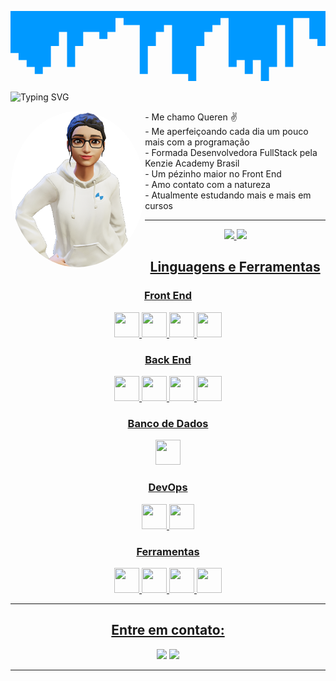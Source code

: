<svg xmlns="http://www.w3.org/2000/svg" viewBox="0 0 1440 320"><path fill="#0099ff" fill-opacity="1" d="M0,32L0,192L36.9,192L36.9,224L73.8,224L73.8,256L110.8,256L110.8,288L147.7,288L147.7,256L184.6,256L184.6,160L221.5,160L221.5,96L258.5,96L258.5,256L295.4,256L295.4,160L332.3,160L332.3,96L369.2,96L369.2,96L406.2,96L406.2,128L443.1,128L443.1,96L480,96L480,32L516.9,32L516.9,64L553.8,64L553.8,64L590.8,64L590.8,288L627.7,288L627.7,160L664.6,160L664.6,96L701.5,96L701.5,64L738.5,64L738.5,288L775.4,288L775.4,288L812.3,288L812.3,320L849.2,320L849.2,160L886.2,160L886.2,96L923.1,96L923.1,64L960,64L960,32L996.9,32L996.9,256L1033.8,256L1033.8,224L1070.8,224L1070.8,288L1107.7,288L1107.7,224L1144.6,224L1144.6,320L1181.5,320L1181.5,256L1218.5,256L1218.5,64L1255.4,64L1255.4,256L1292.3,256L1292.3,32L1329.2,32L1329.2,32L1366.2,32L1366.2,128L1403.1,128L1403.1,160L1440,160L1440,0L1403.1,0L1403.1,0L1366.2,0L1366.2,0L1329.2,0L1329.2,0L1292.3,0L1292.3,0L1255.4,0L1255.4,0L1218.5,0L1218.5,0L1181.5,0L1181.5,0L1144.6,0L1144.6,0L1107.7,0L1107.7,0L1070.8,0L1070.8,0L1033.8,0L1033.8,0L996.9,0L996.9,0L960,0L960,0L923.1,0L923.1,0L886.2,0L886.2,0L849.2,0L849.2,0L812.3,0L812.3,0L775.4,0L775.4,0L738.5,0L738.5,0L701.5,0L701.5,0L664.6,0L664.6,0L627.7,0L627.7,0L590.8,0L590.8,0L553.8,0L553.8,0L516.9,0L516.9,0L480,0L480,0L443.1,0L443.1,0L406.2,0L406.2,0L369.2,0L369.2,0L332.3,0L332.3,0L295.4,0L295.4,0L258.5,0L258.5,0L221.5,0L221.5,0L184.6,0L184.6,0L147.7,0L147.7,0L110.8,0L110.8,0L73.8,0L73.8,0L36.9,0L36.9,0L0,0L0,0Z"></path></svg>

![Typing SVG](https://readme-typing-svg.demolab.com/?font=Fira+Code&pause=1000&color=F3F4F5&center=true&vCenter=true&width=400&lines=Dev+FrontEnd+Junior)

<img align="left" alt="QuerenHope" height="250" style="border-radius:100%; display:flex; " src="avatar.png">





<div>
- Me chamo Queren ✌ <br>
- Me aperfeiçoando cada dia um pouco mais com a programação <br>
- Formada Desenvolvedora FullStack pela Kenzie Academy Brasil <br>
- Um pézinho maior no Front End <br>
- Amo contato com a natureza  <br>
- Atualmente estudando mais e mais em cursos <br>
</div>
  
***************

<div align="center">
  <a href="https://github.com/QuerenHope">
  <img height="165em" src="https://github-readme-stats.vercel.app/api?username=QuerenHope&show_icons=true&theme=cobalt&include_all_commits=true&count_private=true"/>
  <img height="165em" src="https://github-readme-stats.vercel.app/api/top-langs/?username=QuerenHope&layout=compact&langs_count=7&theme=cobalt"/>
</div>


<h2 align="center">Linguagens e Ferramentas</h2>
  <h3 align="center">Front End</h3>
  <p align="center">
    <img height="40" width="40" src="https://cdn.simpleicons.org/css3/1C6B94" /> 
    <img height="40" width="40" src="https://cdn.simpleicons.org/html5/1C6B94"/> 
    <img height="40" width="40" src="https://cdn.simpleicons.org/javascript/1C6B94"/> 
    <img height="40" width="40" src="https://cdn.simpleicons.org/react/1C6B94"/> 
           
  </p>
  
  <h3 align="center">Back End</h3>
  <p align="center">
    <img height="40" width="40" src="https://cdn.simpleicons.org/nodedotjs/1C6B94"/> 
    <img height="40" width="40" src="https://cdn.simpleicons.org/express/1C6B94"/>
    <img height="40" width="40" src="https://cdn.simpleicons.org/typescript/1C6B94"/>  
    <img height="40" width="40" src="https://cdn.simpleicons.org/python/1C6B94"/>           
  </p>
  
  <h3 align="center">Banco de Dados</h3>
  <p align="center">
    <img height="40" width="40" src="https://cdn.simpleicons.org/postgresql/1C6B94"/> 
  </p>
  
  <h3 align="center">DevOps</h3>
  <p align="center">
    <img height="40" width="40" src="https://cdn.simpleicons.org/docker/1C6B94"/>
    <img height="40" width="40" src="https://cdn.simpleicons.org/amazonaws/1C6B94"/>        
  </p>
  
  <h3 align="center">Ferramentas</h3>
  <p align="center">
    <img height="40" width="40" src="https://cdn.simpleicons.org/trello/1C6B94"/>
    <img height="40" width="40" src="https://cdn.simpleicons.org/visualstudio/1C6B94"/>    
    <img height="40" width="40" src="https://cdn.simpleicons.org/figma/1C6B94"/> 
    <img height="40" width="40" src="https://cdn.simpleicons.org/git/1C6B94"/> 
  </p>


***************

<h2 align="center">Entre em contato:</h2>
<p align="center">
<a href = "querenhope@hotmail.com"><img src="https://img.shields.io/badge/email-1C6B94?style=for-the-badge&logo=&logoColor=white" target=" _blank"></a>
<a href="https://www.linkedin.com/in/QuerenHope/" target="_blank"><img src="https://img.shields.io/badge/-LinkedIn-1C6B94?style=for-the-badge&logo=linkedin&logoColor=white" target="_blank"></a>
</p>


   
***************
